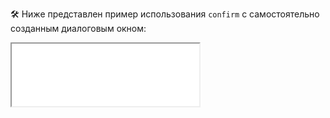 🛠 Ниже представлен пример использования `confirm` с самостоятельно созданным диалоговым окном:

<iframe title="Название — confirm() — Дока" src="../demos/vindi-r-qwBrNY/" height="100"></iframe>
